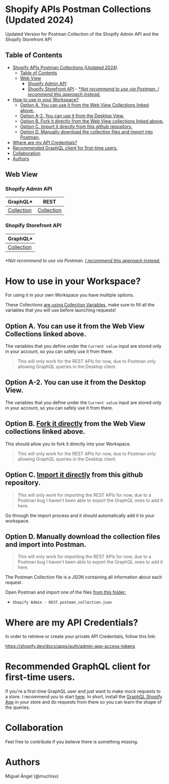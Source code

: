 # Shopify APIs Postman Collections (Updated 2024)

Updated Version for Postman Collection of the Shopify Admin API and the Shopify Storefront API

## Table of Contents

- [Shopify APIs Postman Collections (Updated 2024)](#shopify-apis-postman-collections-updated-2024)
  - [Table of Contents](#table-of-contents)
  - [Web View](#web-view)
    - [Shopify Admin API](#shopify-admin-api)
    - [Shopify Storefront API](#shopify-storefront-api)
          - [\*_Not recommend to use via Postman. I recommend this approach instead._](#not-recommend-to-use-via-postman-i-recommend-this-approach-instead)
- [How to use in your Workspace?](#how-to-use-in-your-workspace)
  - [Option A. You can use it from the Web View Collections linked above.](#option-a-you-can-use-it-from-the-web-view-collections-linked-above)
  - [Option A-2. You can use it from the Desktop View.](#option-a-2-you-can-use-it-from-the-desktop-view)
  - [Option B. Fork it directly from the Web View collections linked above.](#option-b-fork-it-directly-from-the-web-view-collections-linked-above)
  - [Option C. Import it directly from this github repository.](#option-c-import-it-directly-from-this-github-repository)
  - [Option D. Manually download the collection files and import into Postman.](#option-d-manually-download-the-collection-files-and-import-into-postman)
- [Where are my API Credentials?](#where-are-my-api-credentials)
- [Recommended GraphQL client for first-time users.](#recommended-graphql-client-for-first-time-users)
- [Collaboration](#collaboration)
- [Authors](#authors)

## Web View

### Shopify Admin API

| GraphQL\*                                                                                          | REST                                                                                                                    |
| -------------------------------------------------------------------------------------------------- | ----------------------------------------------------------------------------------------------------------------------- |
| [Collection](https://www.postman.com/muchisx/workspace/public/collection/6522230ecae43373c3e1a533) | [Collection](https://www.postman.com/muchisx/workspace/public/collection/30298405-b7b62c23-aab8-41fa-9721-c440548ae15b) |

### Shopify Storefront API

| GraphQL\*                                                                                          |
| -------------------------------------------------------------------------------------------------- |
| [Collection](https://www.postman.com/muchisx/workspace/public/collection/65317773ee1f5cf9a16a546d) |

###### \*_Not recommend to use via Postman. [I recommend this approach instead.](#recommended-graphql-client-for-first-time-users)_

# How to use in your Workspace?

For using it in your own Workspace you have multiple options.

These Collections [are using Collection Variables](https://learning.postman.com/docs/sending-requests/variables/), make sure to fill all the variables that you will use before launching requests!

## Option A. You can use it from the Web View Collections linked above.

The variables that you define under the `Current value` input are stored only in your account, so you can safely use it from there.

> This will only work for the REST APIs for now, due to Postman only allowing GraphQL queries in the Desktop client.

## Option A-2. You can use it from the Desktop View.

The variables that you define under the `Current value` input are stored only in your account, so you can safely use it from there.

## Option B. [Fork it directly](https://learning.postman.com/docs/collaborating-in-postman/using-version-control/forking-entities/) from the Web View collections linked above.

This should allow you to fork it directly into your Workspace.

> This will only work for the REST APIs for now, due to Postman only allowing GraphQL queries in the Desktop client.

## Option C. [Import it directly](https://learning.postman.com/docs/getting-started/importing-and-exporting/importing-from-git/) from this github repository.

> This will only work for importing the REST APIs for now, due to a Postman bug I haven't been able to export the GraphQL ones to add it here.

Go through the import process and it should automatically add it to your workspace.

## Option D. Manually download the collection files and import into Postman.

> This will only work for importing the REST APIs for now, due to a Postman bug I haven't been able to export the GraphQL ones to add it here.

The Postman Collection file is a JSON containing all information about each request.

Open Postman and import one of the files [from this folder:](/Postman%20Collections/)

- `Shopify Admin - REST.postman_collection.json`

# Where are my API Credentials?

In order to retrieve or create your private API Credentials, follow this link:

https://shopify.dev/docs/apps/auth/admin-app-access-tokens

# Recommended GraphQL client for first-time users.

If you're a first-time GraphQL user and just want to make mock requests to a store. I recommend you to start [here](https://www.shopify.com/partners/blog/getting-started-with-graphql).
In short, install the [GraphQL Shopify App](https://shopify-graphiql-app.shopifycloud.com/login?itcat=partner_blog&itterm=getting_started_with_graphql) in your store and do requests from there so you can learn the shape of the queries.

# Collaboration

Feel free to contribute if you believe there is something missing.

# Authors

Miguel Ángel (@muchisx)
